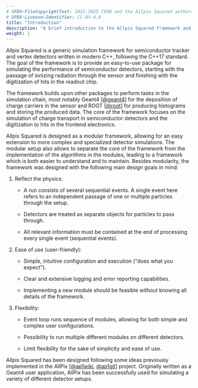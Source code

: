 ```yaml
---
# SPDX-FileCopyrightText: 2022-2025 CERN and the Allpix Squared authors
# SPDX-License-Identifier: CC-BY-4.0
title: "Introduction"
description: "A brief introduction to the Allpix Squared framework and its goals."
weight: 1
---
```


Allpix Squared is a generic simulation framework for semiconductor tracker and vertex detectors written in modern C++,
following the C++17 standard. The goal of the framework is to provide an easy-to-use package for simulating the performance
of semiconductor detectors, starting with the passage of ionizing radiation through the sensor and finishing with the
digitization of hits in the readout chip.

The framework builds upon other packages to perform tasks in the simulation chain, most notably Geant4 \[[@geant4]\] for the
deposition of charge carriers in the sensor and ROOT \[[@root]\] for producing histograms and storing the produced data. The
core of the framework focuses on the simulation of charge transport in semiconductor detectors and the digitization to hits
in the frontend electronics.

Allpix Squared is designed as a modular framework, allowing for an easy extension to more complex and specialized detector
simulations. The modular setup also allows to separate the core of the framework from the implementation of the algorithms in
the modules, leading to a framework which is both easier to understand and to maintain. Besides modularity, the framework was
designed with the following main design goals in mind:

1. Reflect the physics:

   - A run consists of several sequential events. A single event here refers to an independent passage of one or multiple
     particles through the setup.

   - Detectors are treated as separate objects for particles to pass through.

   - All relevant information must be contained at the end of processing every single event (sequential events).

2. Ease of use (user-friendly):

   - Simple, intuitive configuration and execution ("does what you expect").

   - Clear and extensive logging and error reporting capabilities.

   - Implementing a new module should be feasible without knowing all details of the framework.

3. Flexibility:

   - Event loop runs sequence of modules, allowing for both simple and complex user configurations.

   - Possibility to run multiple different modules on different detectors.

   - Limit flexibility for the sake of simplicity and ease of use.

Allpix Squared has been designed following some ideas previously implemented in the AllPix \[[@ap1wiki], [@ap1git]\] project.
Originally written as a Geant4 user application, AllPix has been successfully used for simulating a variety of different
detector setups.


[@geant4]: https://doi.org/10.1016/S0168-9002(03)01368-8
[@root]: http://root.cern.ch/
[@ap1wiki]: https://twiki.cern.ch/twiki/bin/view/Main/AllPix
[@ap1git]: https://github.com/ALLPix/allpix
